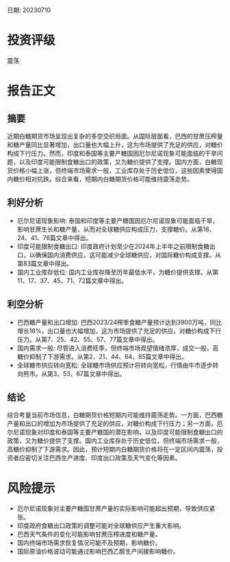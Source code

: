 
日期: 20230710

# 投资评级

震荡

# 报告正文

## 摘要

近期白糖期货市场呈现出复杂的多空交织局面。从国际层面看，巴西的甘蔗压榨量和糖产量同比显著增加，出口量也大幅上升，这为市场提供了充足的供应，对糖价构成下行压力。然而，印度和泰国等主要产糖国因厄尔尼诺现象可能面临的干旱问题，以及印度可能限制食糖出口的政策，又为糖价提供了支撑。国内方面，白糖现货价格小幅上涨，但终端市场需求一般，工业库存处于历史低位，这些因素使得国内糖价相对抗跌。综合来看，短期内白糖期货价格可能维持震荡走势。

## 利好分析

* 厄尔尼诺现象影响: 泰国和印度等主要产糖国因厄尔尼诺现象可能面临干旱，影响甘蔗生长和糖产量，从而对全球糖供应构成压力，支撑糖价。从第18、24、41、76篇文章中得出。
* 印度可能限制食糖出口: 印度政府计划至少在2024年上半年之前限制食糖出口，以确保国内消费供应，这可能减少全球糖供应，对国际糖价构成支撑。从第83篇文章中得出。
* 国内工业库存低位: 国内工业库存降至历年最低水平，为糖价提供支撑。从第11、17、37、45、71、72篇文章中得出。

## 利空分析

* 巴西糖产量和出口增加: 巴西2023/24榨季食糖产量预计达到3900万吨，同比增长18%，出口量也大幅增加，这为市场提供了充足的供应，对糖价构成下行压力。从第7、25、42、55、57、77篇文章中得出。
* 国内需求一般: 尽管进入消费旺季，但终端市场观望情绪浓厚，成交一般，高糖价抑制了下游需求。从第2、21、44、64、85篇文章中得出。
* 全球糖市供应转向宽松: 全球糖市场供应预计将转向宽松，行情由牛市逐步转向熊市。从第3、53、67篇文章中得出。

## 结论

综合考量当前市场信息，白糖期货价格短期内可能维持震荡走势。一方面，巴西糖产量和出口的增加为市场提供了充足的供应，对糖价构成下行压力；另一方面，厄尔尼诺现象对印度和泰国等主要产糖国的潜在影响，以及印度可能限制食糖出口的政策，又为糖价提供了支撑。国内工业库存处于历史低位，但终端市场需求一般，高糖价抑制了下游需求。因此，预计短期内白糖期货价格将在一定区间内震荡，投资者应密切关注巴西生产进度、印度出口政策及天气变化等因素。

# 风险提示

* 厄尔尼诺现象对主要产糖国甘蔗产量的实际影响可能超出预期，导致供应紧张。
* 印度政府食糖出口政策的调整可能对全球糖供应产生重大影响。
* 巴西天气条件的变化可能影响甘蔗压榨进度和糖产量。
* 国内终端市场需求恢复情况可能不及预期，影响糖价。
* 国际原油价格波动可能通过影响巴西乙醇生产间接影响糖价。
